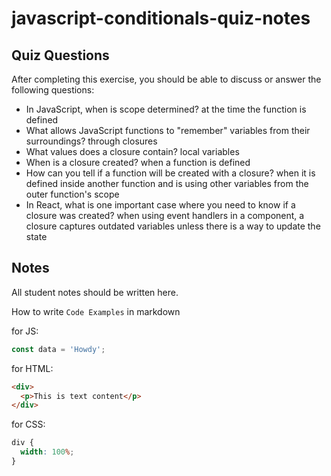 # javascript-conditionals-quiz-notes

## Quiz Questions

After completing this exercise, you should be able to discuss or answer the following questions:

- In JavaScript, when is scope determined?
  at the time the function is defined
- What allows JavaScript functions to "remember" variables from their surroundings?
  through closures
- What values does a closure contain?
  local variables
- When is a closure created?
  when a function is defined
- How can you tell if a function will be created with a closure?
  when it is defined inside another function and is using other variables from the outer function's scope
- In React, what is one important case where you need to know if a closure was created?
  when using event handlers in a component, a closure captures outdated variables unless there is a way to update the state

## Notes

All student notes should be written here.

How to write `Code Examples` in markdown

for JS:

```javascript
const data = 'Howdy';
```

for HTML:

```html
<div>
  <p>This is text content</p>
</div>
```

for CSS:

```css
div {
  width: 100%;
}
```
